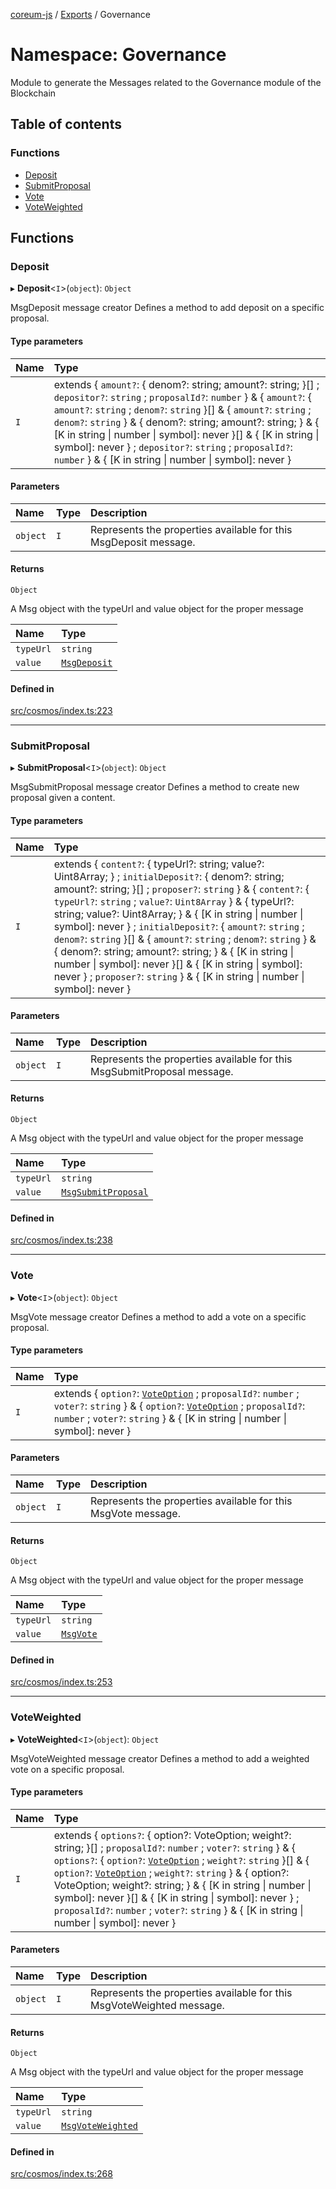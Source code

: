 [coreum-js](../README.md) / [Exports](../modules.md) / Governance

# Namespace: Governance

Module to generate the Messages related to the Governance module of the Blockchain

## Table of contents

### Functions

- [Deposit](Governance.md#deposit)
- [SubmitProposal](Governance.md#submitproposal)
- [Vote](Governance.md#vote)
- [VoteWeighted](Governance.md#voteweighted)

## Functions

### Deposit

▸ **Deposit**<`I`\>(`object`): `Object`

MsgDeposit message creator
Defines a method to add deposit on a specific proposal.

#### Type parameters

| Name | Type |
| :------ | :------ |
| `I` | extends { `amount?`: { denom?: string; amount?: string; }[] ; `depositor?`: `string` ; `proposalId?`: `number`  } & { `amount?`: { `amount?`: `string` ; `denom?`: `string`  }[] & { `amount?`: `string` ; `denom?`: `string`  } & { denom?: string; amount?: string; } & { [K in string \| number \| symbol]: never }[] & { [K in string \| symbol]: never } ; `depositor?`: `string` ; `proposalId?`: `number`  } & { [K in string \| number \| symbol]: never } |

#### Parameters

| Name | Type | Description |
| :------ | :------ | :------ |
| `object` | `I` | Represents the properties available for this MsgDeposit message. |

#### Returns

`Object`

A Msg object with the typeUrl and value object for the proper message

| Name | Type |
| :------ | :------ |
| `typeUrl` | `string` |
| `value` | [`MsgDeposit`](internal_.md#msgdeposit) |

#### Defined in

[src/cosmos/index.ts:223](https://github.com/CooperFoundation/coreum-js/blob/f8fbe50/src/cosmos/index.ts#L223)

___

### SubmitProposal

▸ **SubmitProposal**<`I`\>(`object`): `Object`

MsgSubmitProposal message creator
Defines a method to create new proposal given a content.

#### Type parameters

| Name | Type |
| :------ | :------ |
| `I` | extends { `content?`: { typeUrl?: string; value?: Uint8Array; } ; `initialDeposit?`: { denom?: string; amount?: string; }[] ; `proposer?`: `string`  } & { `content?`: { `typeUrl?`: `string` ; `value?`: `Uint8Array`  } & { typeUrl?: string; value?: Uint8Array; } & { [K in string \| number \| symbol]: never } ; `initialDeposit?`: { `amount?`: `string` ; `denom?`: `string`  }[] & { `amount?`: `string` ; `denom?`: `string`  } & { denom?: string; amount?: string; } & { [K in string \| number \| symbol]: never }[] & { [K in string \| symbol]: never } ; `proposer?`: `string`  } & { [K in string \| number \| symbol]: never } |

#### Parameters

| Name | Type | Description |
| :------ | :------ | :------ |
| `object` | `I` | Represents the properties available for this MsgSubmitProposal message. |

#### Returns

`Object`

A Msg object with the typeUrl and value object for the proper message

| Name | Type |
| :------ | :------ |
| `typeUrl` | `string` |
| `value` | [`MsgSubmitProposal`](internal_.md#msgsubmitproposal) |

#### Defined in

[src/cosmos/index.ts:238](https://github.com/CooperFoundation/coreum-js/blob/f8fbe50/src/cosmos/index.ts#L238)

___

### Vote

▸ **Vote**<`I`\>(`object`): `Object`

MsgVote message creator
Defines a method to add a vote on a specific proposal.

#### Type parameters

| Name | Type |
| :------ | :------ |
| `I` | extends { `option?`: [`VoteOption`](../enums/internal_.VoteOption.md) ; `proposalId?`: `number` ; `voter?`: `string`  } & { `option?`: [`VoteOption`](../enums/internal_.VoteOption.md) ; `proposalId?`: `number` ; `voter?`: `string`  } & { [K in string \| number \| symbol]: never } |

#### Parameters

| Name | Type | Description |
| :------ | :------ | :------ |
| `object` | `I` | Represents the properties available for this MsgVote message. |

#### Returns

`Object`

A Msg object with the typeUrl and value object for the proper message

| Name | Type |
| :------ | :------ |
| `typeUrl` | `string` |
| `value` | [`MsgVote`](internal_.md#msgvote) |

#### Defined in

[src/cosmos/index.ts:253](https://github.com/CooperFoundation/coreum-js/blob/f8fbe50/src/cosmos/index.ts#L253)

___

### VoteWeighted

▸ **VoteWeighted**<`I`\>(`object`): `Object`

MsgVoteWeighted message creator
Defines a method to add a weighted vote on a specific proposal.

#### Type parameters

| Name | Type |
| :------ | :------ |
| `I` | extends { `options?`: { option?: VoteOption; weight?: string; }[] ; `proposalId?`: `number` ; `voter?`: `string`  } & { `options?`: { `option?`: [`VoteOption`](../enums/internal_.VoteOption.md) ; `weight?`: `string`  }[] & { `option?`: [`VoteOption`](../enums/internal_.VoteOption.md) ; `weight?`: `string`  } & { option?: VoteOption; weight?: string; } & { [K in string \| number \| symbol]: never }[] & { [K in string \| symbol]: never } ; `proposalId?`: `number` ; `voter?`: `string`  } & { [K in string \| number \| symbol]: never } |

#### Parameters

| Name | Type | Description |
| :------ | :------ | :------ |
| `object` | `I` | Represents the properties available for this MsgVoteWeighted message. |

#### Returns

`Object`

A Msg object with the typeUrl and value object for the proper message

| Name | Type |
| :------ | :------ |
| `typeUrl` | `string` |
| `value` | [`MsgVoteWeighted`](internal_.md#msgvoteweighted) |

#### Defined in

[src/cosmos/index.ts:268](https://github.com/CooperFoundation/coreum-js/blob/f8fbe50/src/cosmos/index.ts#L268)
